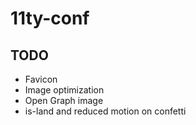 # 11ty-conf

## TODO

* Favicon
* Image optimization
* Open Graph image
* is-land and reduced motion on confetti